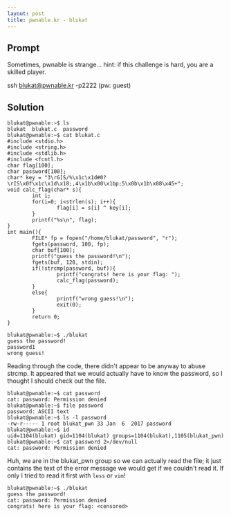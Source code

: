 ```yaml
---
layout: post
title: pwnable.kr - blukat
---
```


## Prompt
Sometimes, pwnable is strange...
hint: if this challenge is hard, you are a skilled player.

ssh blukat@pwnable.kr -p2222 (pw: guest)

## Solution

```
blukat@pwnable:~$ ls
blukat  blukat.c  password
blukat@pwnable:~$ cat blukat.c
#include <stdio.h>
#include <string.h>
#include <stdlib.h>
#include <fcntl.h>
char flag[100];
char password[100];
char* key = "3\rG[S/%\x1c\x1d#0?\rIS\x0f\x1c\x1d\x18;,4\x1b\x00\x1bp;5\x0b\x1b\x08\x45+";
void calc_flag(char* s){
        int i;
        for(i=0; i<strlen(s); i++){
                flag[i] = s[i] ^ key[i];
        }
        printf("%s\n", flag);
}
int main(){
        FILE* fp = fopen("/home/blukat/password", "r");
        fgets(password, 100, fp);
        char buf[100];
        printf("guess the password!\n");
        fgets(buf, 128, stdin);
        if(!strcmp(password, buf)){
                printf("congrats! here is your flag: ");
                calc_flag(password);
        }
        else{
                printf("wrong guess!\n");
                exit(0);
        }
        return 0;
}

blukat@pwnable:~$ ./blukat
guess the password!
password1
wrong guess!
```

Reading through the code, there didn't appear to be anyway to abuse strcmp. It appeared that we would actually have to know the password, so I thought I should check out the file.

```
blukat@pwnable:~$ cat password
cat: password: Permission denied
blukat@pwnable:~$ file password
password: ASCII text
blukat@pwnable:~$ ls -l password
-rw-r----- 1 root blukat_pwn 33 Jan  6  2017 password
blukat@pwnable:~$ id
uid=1104(blukat) gid=1104(blukat) groups=1104(blukat),1105(blukat_pwn)
blukat@pwnable:~$ cat password 2>/dev/null
cat: password: Permission denied
```

Huh, we are in the blukat_pwn group so we can actually read the file; it just contains the text of the error message we would get if we couldn't read it. If only I tried to read it first with `less` or `vim`!

```
blukat@pwnable:~$ ./blukat
guess the password!
cat: password: Permission denied
congrats! here is your flag: <censored>
```

